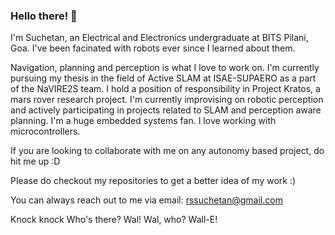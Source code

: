 ### Hello there! 👋

I'm Suchetan, an Electrical and Electronics undergraduate at BITS Pilani, Goa. I've been facinated with robots ever since I learned about them.

Navigation, planning and perception is what I love to work on. 
I'm currently pursuing my thesis in the field of Active SLAM at ISAE-SUPAERO as a part of the NaVIRE2S team. I hold a position of responsibility in Project Kratos, a mars rover research project. I'm currently improvising on robotic perception and actively participating in projects related to SLAM and perception aware planning.
I'm a huge embedded systems fan. I love working with microcontrollers. 

If you are looking to collaborate with me on any autonomy based project, do hit me up :D

Please do checkout my repositories to get a better idea of my work :)

You can always reach out to me via email: rssuchetan@gmail.com


Knock knock
Who's there?
Wal!
Wal, who?
Wall-E!
